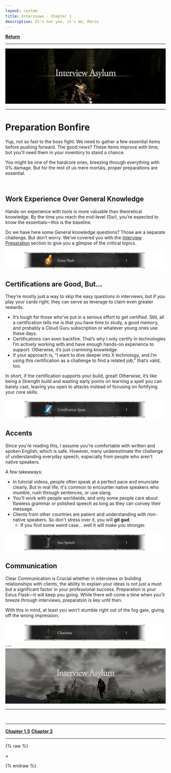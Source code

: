 ```yaml
---
layout: custom
title: Interviews - Chapter 1
description: It's not you, it's me, Mario
---
```


<a href="/pages/ds-interviews" class="button fork"><strong>Return</strong></a>

---

<img class="myImg" src="../images/interviews/location-interview-asylum.png" alt="location-interview-asylum" style="cursor: pointer;">

---

# Preparation Bonfire

Yup, not so fast to the boss fight. We need to gather a few essential items before pushing forward. The good news? These items improve with time, but you’ll need them in your inventory to stand a chance.

You might be one of the hardcore ones, breezing through everything with 0% damage. But for the rest of us mere mortals, proper preparations are essential.

<br>

## Work Experience Over General Knowledge

Hands-on experience with tools is more valuable than theoretical knowledge. By the time you reach the mid-level (Ssr), you’re expected to know the essentials—this is the baseline.

Do we have here some General knowledge questions? Those are a separate challenge. But don’t worry. We’ve covered you with the [Interview Preparation](#interview-preparation) section to give you a glimpse of the critical topics.

<img class="myImg" src="../images/interviews/object-estus-flask.png" alt="object-estus-flask" style="cursor: pointer;">
<br>

## Certifications are Good, But...

They’re mostly just a way to skip the easy questions in interviews, but if you play your cards right, they can serve as leverage to claim even greater rewards.

- It’s tough for those who’ve put in a serious effort to get certified. Still, all a certification tells me is that you have time to study, a good memory, and probably a Cloud Guru subscription or whatever young ones use these days.
- Certifications can even backfire. That’s why I only certify in technologies I’m actively working with and have enough hands-on experience to support. Otherwise, it’s just cramming knowledge.
- If your approach is, “I want to dive deeper into X technology, and I’m using this certification as a challenge to find a related job,” that’s valid, too.

In short, if the certification supports your build, great! Otherwise, it’s like being a Strength build and wasting early points on learning a spell you can barely cast, leaving you open to attacks instead of focusing on fortifying your core skills.

<img class="myImg" src="../images/interviews/object-certification-spear.png" alt="object-certification-spear" style="cursor: pointer;">
<br>

## Accents

Since you're reading this, I assume you're comfortable with written and spoken English, which is safe. However, many underestimate the challenge of understanding everyday speech, especially from people who aren't native speakers.

A few takeaways:

- In tutorial videos, people often speak at a perfect pace and enunciate clearly. But in real life, it's common to encounter native speakers who mumble, rush through sentences, or use slang.
- You'll work with people worldwide, and only some people care about flawless grammar or polished speech as long as they can convey their message.
- Clients from other countries are patient and understanding with non-native speakers. So don't stress over it, you will **git gud**.
  - If you find some weird case... well It will make you stronger.

<img class="myImg" src="../images/interviews/object-sun-speech.png" alt="object-sun-speech" style="cursor: pointer;">
<br>

## Communication

Clear Communication is Crucial whether in interviews or building relationships with clients, the ability to explain your ideas is not just a must but a significant factor in your professional success. Preparation is your Estus Flask—it will keep you going. While there will come a time when you'll breeze through interviews, preparation is key until then.

With this in mind, at least you won’t stumble right out of the fog gate, giving off the wrong impression.

<img class="myImg" src="../images/interviews/object-charisma.png" alt="object-charisma" style="cursor: pointer;">

<br>
---

<img class="myImg" src="../images/interviews/location-interview-asylum-exit.png" alt="location-interview-asylum-exit" style="cursor: pointer;">

---
<br>

---

<a href="/pages/ds-interviews-chapter-1.5" class="button fork"><strong>Chapter 1.5</strong></a>
<a href="/pages/ds-interviews-chapter-2" class="button fork"><strong>Chapter 2</strong></a>

---

{% raw %}

<style>
  details summary {
    cursor: pointer;
    font-weight: bold;
  }
  details summary::before {
    content: '➕'; /* Plus sign to indicate expandability */
    margin-right: 10px;
  }
  details[open] summary::before {
    content: '➖'; /* Minus sign to indicate it's expanded */
  }
</style>

<!-- Single Modal -->
<div id="myModal" class="modal">
  <span class="close">&times;</span>
  <img class="modal-content" id="img01">
</div>

<!-- JavaScript for Modal Functionality -->
<script>
  // Get the modal
  var modal = document.getElementById("myModal");

  // Get the modal image element
  var modalImg = document.getElementById("img01");

  // Ensure the modal is hidden on page load
  window.onload = function() {
    modal.style.display = "none";
  };

  // Get all images with class "myImg" and loop through them to add the click event
  var images = document.getElementsByClassName("myImg");
  for (var i = 0; i < images.length; i++) {
    images[i].onclick = function(){
      modal.style.display = "flex"; // Ensure the modal is displayed using flexbox
      modalImg.src = this.src;
    }
  }

  // Get the <span> element that closes the modal
  var span = document.getElementsByClassName("close")[0];

  // When the user clicks on <span> (x), close the modal
  span.onclick = function() { 
    modal.style.display = "none";
  }

  // Close the modal when clicking outside of the image
  modal.onclick = function(event) {
    if (event.target === modal) {
      modal.style.display = "none";
    }
  }

  // Close the modal when pressing the "Esc" key
  document.onkeydown = function(event) {
    if (event.key === "Escape") {
      modal.style.display = "none";
    }
  }
</script>
{% endraw %}
